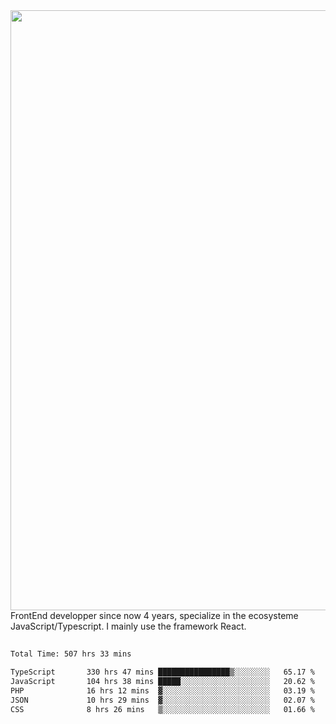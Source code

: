 <img style='width: 100vw' src='./hcampos_gradient.png'>
FrontEnd developper since now 4 years, specialize in the ecosysteme JavaScript/Typescript. I mainly use the framework React.

##

<!--START_SECTION:waka-->

```txt
Total Time: 507 hrs 33 mins

TypeScript       330 hrs 47 mins ████████████████▒░░░░░░░░   65.17 %
JavaScript       104 hrs 38 mins █████░░░░░░░░░░░░░░░░░░░░   20.62 %
PHP              16 hrs 12 mins  ▓░░░░░░░░░░░░░░░░░░░░░░░░   03.19 %
JSON             10 hrs 29 mins  ▓░░░░░░░░░░░░░░░░░░░░░░░░   02.07 %
CSS              8 hrs 26 mins   ▒░░░░░░░░░░░░░░░░░░░░░░░░   01.66 %
```

<!--END_SECTION:waka-->
